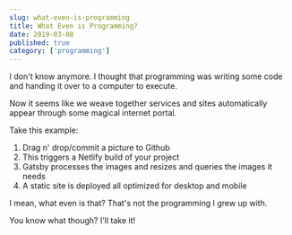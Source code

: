 ```yaml
---
slug: what-even-is-programming
title: What Even is Programming?
date: 2019-03-08
published: true
category: ['programming']
---
```


I don't know anymore. I thought that programming was writing some code and handing it over to a computer to execute.

Now it seems like we weave together services and sites automatically appear through some magical internet portal.

Take this example:

1. Drag n' drop/commit a picture to Github
2. This triggers a Netlify build of your project
3. Gatsby processes the images and resizes and queries the images it needs
4. A static site is deployed all optimized for desktop and mobile

I mean, what even is that? That's not the programming I grew up with.

You know what though? I'll take it!
